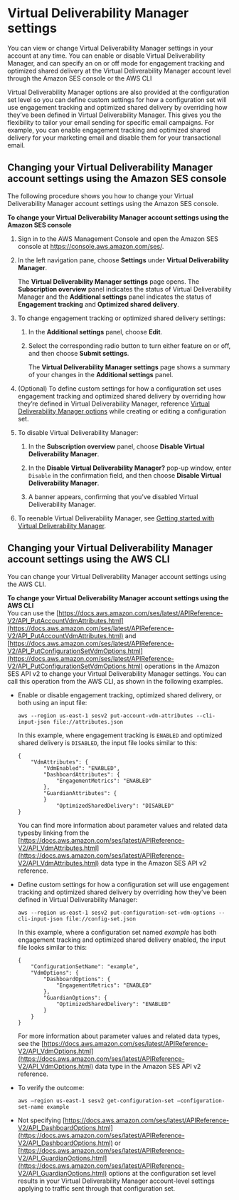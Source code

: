 # Virtual Deliverability Manager settings<a name="vdm-settings"></a>

You can view or change Virtual Deliverability Manager settings in your account at any time\. You can enable or disable Virtual Deliverability Manager, and can specify an on or off mode for engagement tracking and optimized shared delivery at the Virtual Deliverability Manager account level through the Amazon SES console or the AWS CLI

Virtual Deliverability Manager options are also provided at the configuration set level so you can define custom settings for how a configuration set will use engagement tracking and optimized shared delivery by overriding how they’ve been defined in Virtual Deliverability Manager\. This gives you the flexibility to tailor your email sending for specific email campaigns\. For example, you can enable engagement tracking and optimized shared delivery for your marketing email and disable them for your transactional email\.

## Changing your Virtual Deliverability Manager account settings using the Amazon SES console<a name="vdm-settings-console"></a>

The following procedure shows you how to change your Virtual Deliverability Manager account settings using the Amazon SES console\.

**To change your Virtual Deliverability Manager account settings using the Amazon SES console**

1. Sign in to the AWS Management Console and open the Amazon SES console at [https://console\.aws\.amazon\.com/ses/](https://console.aws.amazon.com/ses/)\.

1. In the left navigation pane, choose **Settings** under **Virtual Deliverability Manager**\.

   The **Virtual Deliverability Manager settings** page opens\. The **Subscription overview** panel indicates the status of Virtual Deliverability Manager and the **Additional settings** panel indicates the status of **Engagement tracking** and **Optimized shared delivery**\.

1. To change engagement tracking or optimized shared delivery settings:

   1. In the **Additional settings** panel, choose **Edit**\.

   1. Select the corresponding radio button to turn either feature on or off, and then choose **Submit settings**\.

      The **Virtual Deliverability Manager settings** page shows a summary of your changes in the **Additional settings** panel\.

1. \(Optional\) To define custom settings for how a configuration set uses engagement tracking and optimized shared delivery by overriding how they’re defined in Virtual Deliverability Manager, reference [Virtual Deliverability Manager options](creating-configuration-sets.md#vdm-create-config-overrides) while creating or editing a configuration set\.

1. To disable Virtual Deliverability Manager:

   1. In the **Subscription overview** panel, choose **Disable Virtual Deliverability Manager**\.

   1. In the **Disable Virtual Deliverability Manager?** pop\-up window, enter `Disable` in the confirmation field, and then choose **Disable Virtual Deliverability Manager**\.

   1. A banner appears, confirming that you've disabled Virtual Deliverability Manager\.

1. To reenable Virtual Deliverability Manager, see [Getting started with Virtual Deliverability Manager](vdm-get-started.md)\.

## Changing your Virtual Deliverability Manager account settings using the AWS CLI<a name="vdm-settings-cli"></a>

You can change your Virtual Deliverability Manager account settings using the AWS CLI\.

**To change your Virtual Deliverability Manager account settings using the AWS CLI**  
You can use the [https://docs.aws.amazon.com/ses/latest/APIReference-V2/API_PutAccountVdmAttributes.html](https://docs.aws.amazon.com/ses/latest/APIReference-V2/API_PutAccountVdmAttributes.html) and [https://docs.aws.amazon.com/ses/latest/APIReference-V2/API_PutConfigurationSetVdmOptions.html](https://docs.aws.amazon.com/ses/latest/APIReference-V2/API_PutConfigurationSetVdmOptions.html) operations in the Amazon SES API v2 to change your Virtual Deliverability Manager settings\. You can call this operation from the AWS CLI, as shown in the following examples\.
+ Enable or disable engagement tracking, optimized shared delivery, or both using an input file:

  ```
  aws --region us-east-1 sesv2 put-account-vdm-attributes --cli-input-json file://attributes.json
  ```

  In this example, where engagement tracking is `ENABLED` and optimized shared delivery is `DISABLED`, the input file looks similar to this:

  ```
  {
      "VdmAttributes": {
          "VdmEnabled": "ENABLED",
          "DashboardAttributes": {
              "EngagementMetrics": "ENABLED"
          },
          "GuardianAttributes": {
          }
              "OptimizedSharedDelivery": "DISABLED"
  }
  ```

  You can find more information about parameter values and related data typesby linking from the [https://docs.aws.amazon.com/ses/latest/APIReference-V2/API_VdmAttributes.html](https://docs.aws.amazon.com/ses/latest/APIReference-V2/API_VdmAttributes.html) data type in the Amazon SES API v2 reference\.
+ Define custom settings for how a configuration set will use engagement tracking and optimized shared delivery by overriding how they’ve been defined in Virtual Deliverability Manager:

  ```
  aws --region us-east-1 sesv2 put-configuration-set-vdm-options --cli-input-json file://config-set.json
  ```

  In this example, where a configuration set named *example* has both engagement tracking and optimized shared delivery enabled, the input file looks similar to this:

  ```
  {
      "ConfigurationSetName": "example",
      "VdmOptions": {
          "DashboardOptions": {
              "EngagementMetrics": "ENABLED"
          },
          "GuardianOptions": {
              "OptimizedSharedDelivery": "ENABLED"
          }
      }
  }
  ```

  For more information about parameter values and related data types, see the [https://docs.aws.amazon.com/ses/latest/APIReference-V2/API_VdmOptions.html](https://docs.aws.amazon.com/ses/latest/APIReference-V2/API_VdmOptions.html) data type in the Amazon SES API v2 reference\.
+ To verify the outcome:

  ```
  aws —region us-east-1 sesv2 get-configuration-set —configuration-set-name example
  ```
+ Not specifying [https://docs.aws.amazon.com/ses/latest/APIReference-V2/API_DashboardOptions.html](https://docs.aws.amazon.com/ses/latest/APIReference-V2/API_DashboardOptions.html) or [https://docs.aws.amazon.com/ses/latest/APIReference-V2/API_GuardianOptions.html](https://docs.aws.amazon.com/ses/latest/APIReference-V2/API_GuardianOptions.html) options at the configuration set level results in your Virtual Deliverability Manager account\-level settings applying to traffic sent through that configuration set\.